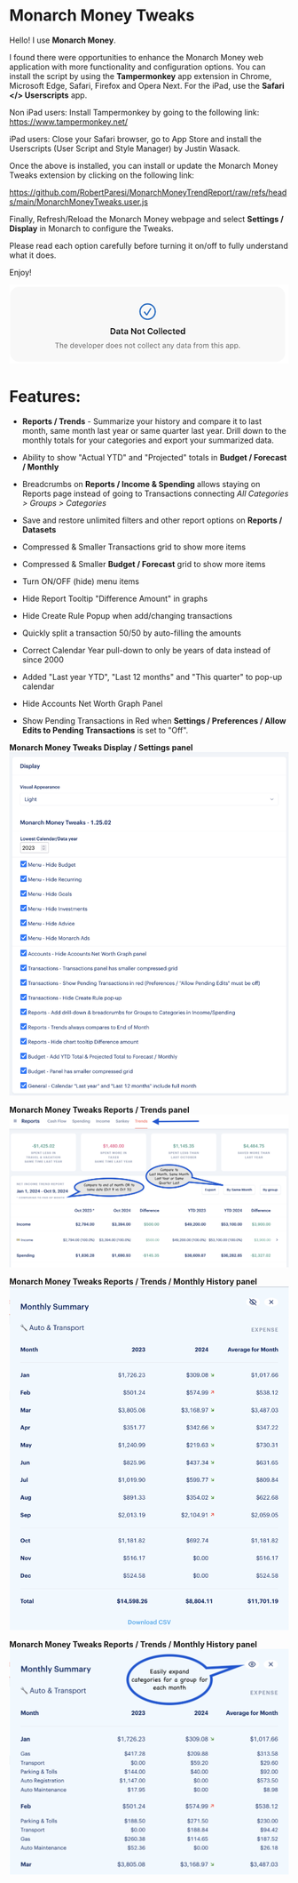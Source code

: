 # Monarch Money Tweaks

Hello!  I use **Monarch Money**.  

I found there were opportunities to enhance the Monarch Money web application with more functionality and configuration options. You can install the script by using the **Tampermonkey** app extension in Chrome, Microsoft Edge, Safari, Firefox and Opera Next.  For the iPad, use the **Safari </> Userscripts** app.


Non iPad users: Install Tampermonkey by going to the following link:  https://www.tampermonkey.net/

iPad users: Close your Safari browser, go to App Store and install the Userscripts (User Script and Style Manager) by Justin Wasack.



Once the above is installed, you can install or update the Monarch Money Tweaks extension by clicking on the following link:

https://github.com/RobertParesi/MonarchMoneyTrendReport/raw/refs/heads/main/MonarchMoneyTweaks.user.js



Finally, Refresh/Reload the Monarch Money webpage and select **Settings / Display** in Monarch to configure the Tweaks.

Please read each option carefully before turning it on/off to fully understand what it does. 

Enjoy!

![Settings](/images/MM_SettingsDeveloper.png)


# Features:

* **Reports / Trends** - Summarize your history and compare it to last month, same month last year or same quarter last year.  Drill down to the monthly totals for your categories and export your summarized data. 

* Ability to show "Actual YTD" and "Projected" totals in **Budget / Forecast / Monthly**

* Breadcrumbs on **Reports / Income & Spending** allows staying on Reports page instead of going to Transactions connecting _All Categories > Groups > Categories_ 

* Save and restore unlimited filters and other report options on **Reports / Datasets**

* Compressed & Smaller Transactions grid to show more items

* Compressed & Smaller **Budget / Forecast** grid to show more items
  
* Turn ON/OFF (hide) menu items

* Hide Report Tooltip "Difference Amount" in graphs

* Hide Create Rule Popup when add/changing transactions

* Quickly split a transaction 50/50 by auto-filling the amounts

* Correct Calendar Year pull-down to only be years of data instead of since 2000

* Added "Last year YTD", "Last 12 months" and "This quarter" to pop-up calendar

* Hide Accounts Net Worth Graph Panel

* Show Pending Transactions in Red when **Settings / Preferences / Allow Edits to Pending Transactions** is set to "Off".



**Monarch Money Tweaks Display / Settings panel**
![Settings](/images/MM_Settings.png)


**Monarch Money Tweaks Reports / Trends panel**
![Trends](/images/MM_Trends.png)


**Monarch Money Tweaks Reports / Trends / Monthly History panel**
![Trends Monthly History](/images/MM_Month_History.png)


**Monarch Money Tweaks Reports / Trends / Monthly History panel**
![Trends Monthly History](/images/MM_Month_History2.png)



